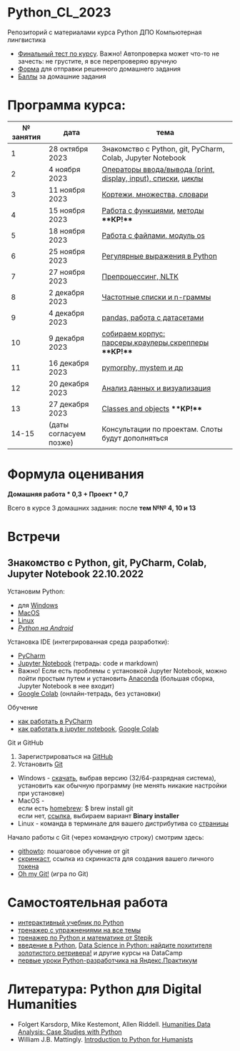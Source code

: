 # Python_CL_2023
Репозиторий с материалами курса Python ДПО Компьютерная лингвистика

* [Финальный тест по курсу](https://forms.gle/wsXwFyK4ZoEM68o76). Важно! Автопроверка может что-то не зачесть: не грустите, я все перепроверяю вручную
* [Форма](https://forms.gle/9HDYcAYk9J6NqtfNA) для отправки решенного домашнего задания
* [Баллы](https://docs.google.com/spreadsheets/d/10hOVia21eDgu0q2V-d34qN6W2XKL60EoiO4G-pyIcPQ/edit?usp=sharing) за домашние задания

# Программа курса: 

<table>
<thead>
<tr>
<th>№ занятия</th>
<th>дата</th>
<th>тема</th>
</tr>
</thead>
<tbody>
<tr>
<td>1</td>
<td>28 октября 2023</td>
<td>Знакомство с Python, git, PyCharm, Colab, Jupyter Notebook</td>
<tr>
<td>2</td>
<td>4 ноября 2023</td>
<td><a href="https://github.com/AnnSenina/Python_CL_2023/blob/main/notebooks/Python_1_Intro.ipynb">Операторы ввода/вывода (print, display, input), списки</a>, <a href="https://github.com/AnnSenina/Python_CL_2023/blob/main/notebooks/Python_2_if,_while,_for.ipynb">циклы</a></td>
<tr>
<td>3</td>
<td>11 ноября 2023</td>
<td><a href="https://github.com/AnnSenina/Python_CL_2023/blob/main/notebooks/Python_3_tuple,_set,_dict.ipynb">Кортежи, множества, словари</a></td>
<tr>
<td>4</td>
<td>15 ноября 2023</td>
<td><a href="https://github.com/AnnSenina/Python_CL_2023/blob/main/notebooks/Python_4_Function.ipynb">Работа с функциями</a>, <a href="https://github.com/AnnSenina/Python_CL_2023/blob/main/notebooks/Python_5_Шпаргалка_по_методам.ipynb">методы</a> <b>**КР!**</b></td>
<tr>
<td>5</td>
<td>18 ноября 2023</td>
<td><a href="https://github.com/AnnSenina/Python_CL_2023/blob/main/notebooks/Python_6_os%2C_files.ipynb">Работа с файлами, модуль os</a></td>
<tr>
<td>6</td>
<td>25 ноября 2023</td>
<td><a href="https://github.com/AnnSenina/Python_CL_2023/blob/main/notebooks/Python_7_regex_2023.ipynb">Регулярные выражения в Python</a></td>
<tr>
<td>7</td>
<td>27 ноября 2023</td>
<td><a href="https://github.com/AnnSenina/Python_CL_2023/blob/main/notebooks/Python_8_препроцессинг,_NLTK.ipynb">Препроцессинг, NLTK</a></td>
<tr>
<td>8</td>
<td>2 декабря 2023</td>
<td><a href="https://github.com/AnnSenina/Python_CL_2023/blob/main/notebooks/Python_9_n_gramms.ipynb">Частотные списки и n-граммы</a></td>
<tr>
<td>9</td>
<td>4 декабря 2023</td>
<td><a href="https://github.com/AnnSenina/Python_CL_2023/blob/main/notebooks/Python_10_pandas.ipynb">pandas, работа с датасетами</a></td>
<tr>
<td>10</td>
<td>9 декабря 2023</td>
<td><a href="https://github.com/AnnSenina/Python_CL_2023/blob/main/notebooks/Python_11_BeautifulSoup.ipynb">собираем корпус: парсеры,краулеры,скрепперы</a> <b>**КР!**</b></td>
<tr>
<td>11</td>
<td>16 декабря 2023</td>
<td><a href="https://github.com/AnnSenina/Python_CL_2023/blob/main/notebooks/Python_12_pymorphy%2C_mystem.ipynb">pymorphy, mystem и др</a></td>
<tr>
<td>12</td>
<td>20 декабря 2023</td>
<td><a href="https://github.com/AnnSenina/Python_CL_2023/blob/main/notebooks/Python_13_Viz.ipynb">Анализ данных и визуализация</a></td>
<tr>
<td>13</td>
<td>27 декабря 2023</td>
<td><a href="https://github.com/AnnSenina/Python_CL_2023/blob/main/notebooks/Python_14_intro_to_OOP.ipynb">Classes and objects</a> <b>**КР!**</b></td>
<tr>
<td>14-15</td>
<td>(даты согласуем позже)</td>
<td><a href="https://docs.google.com/spreadsheets/d/1dPcpaq35LqKtVy4VJJuf3Xv3cV3BNUOODDtSR8ZKhp8/edit?usp=sharing"></a>Консультации по проектам</a>. Слоты будут дополняться</td>
<table>

# Формула оценивания

**Домашняя работа * 0,3 + Проект * 0,7**

Всего в курсе 3 домашних задания: после **тем №№ 4, 10 и 13**

# Встречи

## Знакомство с Python, git, PyCharm, Colab, Jupyter Notebook 22.10.2022
Установим Python:

- для [Windows](https://www.python.org/downloads/windows/)
- [MacOS](https://www.python.org/downloads/macos/)
- [Linux](https://www.python.org/downloads/source/)
- *[Python на Android](https://pythonru.com/baza-znanij/python-na-android)*

Установка IDE (интегрированная среда разработки):
- [PyCharm](https://www.jetbrains.com.cn/en-us/pycharm/)
- [Jupyter Notebook](https://jupyter.org/install) (тетрадь: code и markdown)
- Важно! Если есть проблемы с установкой Jupyter Notebook, можно пойти простым путем и установить [Anaconda](https://www.anaconda.com/download#downloads) (большая сборка, Jupyter Notebook в нее входит)
- [Google Colab](https://colab.research.google.com) (онлайн-тетрадь, без установки)

Обучение
- [как работать в PyCharm](https://py-charm.blogspot.com/2017/09/blog-post.html)
- [как работать в jupyter notebook](https://devpractice.ru/python-lesson-6-work-in-jupyter-notebook/), [Google Colab](https://towardsdatascience.com/getting-started-with-google-colab-f2fff97f594c)

Git и GitHub
1. Зарегистрироваться на [GitHub](https://github.com)
2. Установить [Git](https://git-scm.com/downloads)

- Windows - [скачать](https://git-scm.com/download/win), выбрав версию (32/64-разрядная система), установить как обычную программу (не менять никакие настройки при установке)  
- MacOS -  
если есть [homebrew](https://brew.sh): $ brew install git  
если нет, [ссылка](https://git-scm.com/download/mac), выбираем вариант **Binary installer**  
- Linux - команда в терминале для вашего дистрибутива со [страницы](https://git-scm.com/download/linux)  

Начало работы с Git (через командную строку) смотрим здесь:
- [githowto](https://githowto.com/ru): пошаговое обучение от git
- [скринкаст](https://youtu.be/piq5dSX7hL0), ссылка из скринкаста для создания вашего личного [токена](https://github.com/settings/tokens/new)
- [Oh my Git!](https://ohmygit.org/) (игра по Git)

# Самостоятельная работа
- [интерактивный учебник по Python](https://snakify.org/ru)
- [тренажер с упражнениями на все темы](https://www.w3resource.com/python-exercises/)
- [тренажер по Python и математике от Stepik](https://stepik.org/course/3356/promo#toc)
- [введение в Python](https://app.datacamp.com/learn/courses/intro-to-python-for-data-science), [Data Science in Python: найдите похитителя золотистого ретривера!](https://app.datacamp.com/learn/courses/introduction-to-data-science-in-python) и другие курсы на DataCamp
- [первые уроки Python-разработчика на Яндекс.Практикум](https://practicum.yandex.ru/profile/backend-developer/)

# Литература: Python для Digital Humanities
- Folgert Karsdorp, Mike Kestemont, Allen Riddell. [Humanities Data Analysis: Case Studies with Python](https://www.humanitiesdataanalysis.org/index.html)
- William J.B. Mattingly. [Introduction to Python for Humanists](http://python-textbook.pythonhumanities.com/intro.html)
